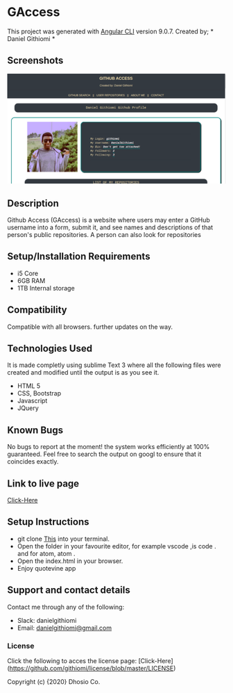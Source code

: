 # GAccess

This project was generated with [Angular CLI](https://github.com/angular/angular-cli) version 9.0.7.
Created by; * Daniel Githiomi *

## Screenshots

  ![SCREENSHOT](src/assets/GAccessScreenShot.png)

## Description

Github Access (GAccess) is a website where users may enter a GitHub username into a form, submit it, and see names and descriptions of that person's public repositories. A person can also look for repositories

## Setup/Installation Requirements
* i5 Core
* 6GB RAM
* 1TB Internal storage 

## Compatibility

  Compatible with all browsers.
  further updates on the way. 

## Technologies Used
It is made completly using sublime Text 3 where all the following files were created and modified until the output is as you see it.
* HTML 5
* CSS, Bootstrap
* Javascript
* JQuery

## Known Bugs
No bugs to report at the moment! the system works efficiently at 100% guaranteed. Feel free to search the output on googl to ensure that it coincides exactly.

## Link to live page
[Click-Here](https://githiomi.github.io/GAccess)

## Setup Instructions
* git clone [This](https://githiomi.github.io/GAccess) into your terminal.  
* Open the folder in your favourite editor, for example vscode ,is code . and for atom, atom . 
* Open the index.html in your browser.
* Enjoy quotevine app


## Support and contact details
Contact me through any of the following:
* Slack: danielgithiomi
* Email: danielgithiomi@gmail.com


### License
Click the following to acces the license page: [Click-Here] (https://github.com/githiomi/license/blob/master/LICENSE)

Copyright (c) {2020} Dhosio Co.
